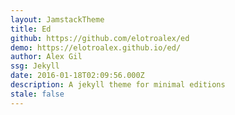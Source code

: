 ```yaml
---
layout: JamstackTheme
title: Ed
github: https://github.com/elotroalex/ed
demo: https://elotroalex.github.io/ed/
author: Alex Gil
ssg: Jekyll
date: 2016-01-18T02:09:56.000Z
description: A jekyll theme for minimal editions
stale: false
---
```

